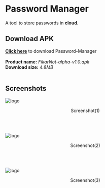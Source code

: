 # Password Manager
A tool to store passwords in __cloud__.<br>
## Download APK

**<a href="https://github.com/hawk-lib/password-manager/releases/download/app/FikarNot-alpha-v1.0.apk" class="button">
Click here</a>** to download Password-Manager
<br><br>
__Product name:__ *FikarNot-alpha-v1.0.apk<br>*
__Download size:__ *4.8MB*
<br><br>

## Screenshots

![logo](https://github.com/hawk-lib/password-manager/releases/download/fikarnot-alpha-v1.0/screenshot1.jpg)
<p align="center">Screenshot(1)</p><br><br>

![logo](https://github.com/hawk-lib/password-manager/releases/download/fikarnot-alpha-v1.0/screenshot2.jpg)
<p align="center">Screenshot(2)</p><br><br>

![logo](https://github.com/hawk-lib/password-manager/releases/download/fikarnot-alpha-v1.0/screenshot3.jpg)
<p align="center">Screenshot(3)</p><br>
